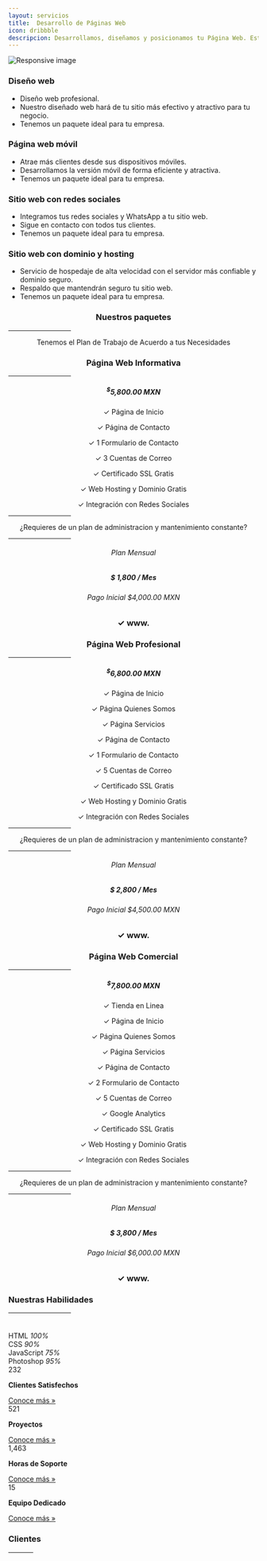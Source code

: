 ```yaml
---
layout: servicios
title:  Desarrollo de Páginas Web 
icon: dribbble
descripcion: Desarrollamos, diseñamos y posicionamos tu Página Web. Estructuramos tu sitio perfecto
---
```

<img src="/assets/img/Flayers/web-development-banner.jpg" class="img-fluid" alt="Responsive image">
<section id="pricing" class="section-bg">
  <div class="container">
    <div class="row">
      <div class="col-lg-6 pt-4 pt-lg-0 content">
        <h3>Diseño web</h3>
        <p class="font-italic">  
        </p>
        <ul>
          <li><i class="icofont-check-circled"></i> Diseño web profesional.</li>
          <li><i class="icofont-check-circled"></i> Nuestro diseñado web hará de tu sitio más efectivo y atractivo para tu negocio.</li>
          <li><i class="icofont-check-circled"></i> Tenemos un paquete ideal para tu empresa.</li>
        </ul>
      </div>
      <div class="col-lg-6 pt-4 pt-lg-0 content">
        <h3>Página web móvil</h3>
        <p class="font-italic">  
        </p>
        <ul>
          <li><i class="icofont-check-circled"></i> Atrae más clientes desde sus dispositivos móviles.</li>
          <li><i class="icofont-check-circled"></i> Desarrollamos la versión móvil de forma eficiente y atractiva.</li>
          <li><i class="icofont-check-circled"></i> Tenemos un paquete ideal para tu empresa.</li>
        </ul>
      </div>
      <div class="col-lg-6 pt-4 pt-lg-0 content">
        <h3>Sitio web con redes sociales</h3>
        <p class="font-italic">  
        </p>
        <ul>
          <li><i class="icofont-check-circled"></i> Integramos tus redes sociales y WhatsApp a tu sitio web.</li>
          <li><i class="icofont-check-circled"></i> Sigue en contacto con todos tus clientes.</li>
          <li><i class="icofont-check-circled"></i> Tenemos un paquete ideal para tu empresa.</li>
        </ul>
      </div>
      <div class="col-lg-6 pt-4 pt-lg-0 content">
        <h3>Sitio web con dominio y hosting</h3>
        <p class="font-italic">  
        </p>
        <ul>
          <li><i class="icofont-check-circled"></i> Servicio de hospedaje de alta velocidad con el servidor más confiable y dominio seguro.</li>
          <li><i class="icofont-check-circled"></i> Respaldo que mantendrán seguro tu sitio web.</li>
          <li><i class="icofont-check-circled"></i> Tenemos un paquete ideal para tu empresa.</li>
        </ul>
      </div>
    </div>
    
  </div>

<div class="container">

  <div class="section-header">
      <h3 style="text-align:center;">Nuestros paquetes</h3>
        <hr width="25%" color="#6699FF" size="4">
      <p style="text-align:center;" class="section-description">Tenemos el Plan de Trabajo de Acuerdo a tus Necesidades </p>
  </div>
</div>
<div class="container">
  <div class="row">
    <div class="col-lg-4">
        <div class="box featured wow fadeInUp">
            <h3 style="text-align:center;">Página Web Informativa</h3>
            <hr width="25%" color="#6699FF" size="4">
            <h5 style="text-align:center;"><sup>$</sup>5,800.00 MXN</h5>
            <p style="text-align:center;"><span>&#10003;</span> Página de Inicio</p>
            <p style="text-align:center;"><span>&#10003;</span> Página de Contacto</p>
            <p style="text-align:center;"><span>&#10003;</span> 1 Formulario de Contacto</p>            
            <p style="text-align:center;"><span>&#10003;</span> 3 Cuentas de Correo</p>
            <p style="text-align:center;"><span>&#10003;</span> Certificado SSL Gratis</p>
            <p style="text-align:center;"><span>&#10003;</span> Web Hosting y Dominio Gratis</p>
            <p style="text-align:center;"><span>&#10003;</span> Integración con Redes Sociales</p>
            <hr width="25%" color="#6699FF" size="4">
            <p style="text-align:center;"><span>¿Requieres de un plan de administracion y mantenimiento constante?</span></p>
            <hr width="25%" color="#6699FF" size="4">
            <h6 style="text-align:center;">Plan Mensual</h6>
            <h5 style="text-align:center;">$ 1,800 / Mes</h5>
            <h6 style="text-align:center;">Pago Inicial $4,000.00 MXN</h6>
            <h3 style="text-align:center;"><span>&#10003;</span> www.</h3>
        </div>
    </div>  
    <div class="col-lg-4">
        <div class="box featured wow fadeInUp">
            <h3 style="text-align:center;">Página Web Profesional</h3>
            <hr width="25%" color="#6699FF" size="4">
            <h5 style="text-align:center;"><sup>$</sup>6,800.00 MXN</h5>
            <p style="text-align:center;"><span>&#10003;</span> Página de Inicio</p>
            <p style="text-align:center;"><span>&#10003;</span> Página Quienes Somos</p>
            <p style="text-align:center;"><span>&#10003;</span> Página Servicios</p>
            <p style="text-align:center;"><span>&#10003;</span> Página de Contacto</p>
            <p style="text-align:center;"><span>&#10003;</span> 1 Formulario de Contacto</p>            
            <p style="text-align:center;"><span>&#10003;</span> 5 Cuentas de Correo</p>
            <p style="text-align:center;"><span>&#10003;</span> Certificado SSL Gratis</p>
            <p style="text-align:center;"><span>&#10003;</span> Web Hosting y Dominio Gratis</p>
            <p style="text-align:center;"><span>&#10003;</span> Integración con Redes Sociales</p>
            <hr width="25%" color="#6699FF" size="4">
            <p style="text-align:center;"><span>¿Requieres de un plan de administracion y mantenimiento constante?</span></p>
            <hr width="25%" color="#6699FF" size="4">
            <h6 style="text-align:center;">Plan Mensual</h6>
            <h5 style="text-align:center;">$ 2,800 / Mes</h5>
            <h6 style="text-align:center;">Pago Inicial $4,500.00 MXN</h6>
            <h3 style="text-align:center;"><span>&#10003;</span> www.</h3>      
        </div>
    </div>    
    <div class="col-lg-4">
        <div class="box featured wow fadeInUp">
            <h3 style="text-align:center;">Página Web Comercial</h3>
            <hr width="25%" color="#6699FF" size="4">
            <h5 style="text-align:center;"><sup>$</sup>7,800.00 MXN</h5>
            <p style="text-align:center;"><span>&#10003;</span> Tienda en Linea</p>
            <p style="text-align:center;"><span>&#10003;</span> Página de Inicio</p>
            <p style="text-align:center;"><span>&#10003;</span> Página Quienes Somos</p>
            <p style="text-align:center;"><span>&#10003;</span> Página Servicios</p>
            <p style="text-align:center;"><span>&#10003;</span> Página de Contacto</p>            
            <p style="text-align:center;"><span>&#10003;</span> 2 Formulario de Contacto</p>            
            <p style="text-align:center;"><span>&#10003;</span> 5 Cuentas de Correo</p>
            <p style="text-align:center;"><span>&#10003;</span> Google Analytics</p>
            <p style="text-align:center;"><span>&#10003;</span> Certificado SSL Gratis</p>
            <p style="text-align:center;"><span>&#10003;</span> Web Hosting y Dominio Gratis</p>
            <p style="text-align:center;"><span>&#10003;</span> Integración con Redes Sociales</p>
            <hr width="25%" color="#6699FF" size="4">
            <p style="text-align:center;"><span>¿Requieres de un plan de administracion y mantenimiento constante?</span></p>
            <hr width="25%" color="#6699FF" size="4">
            <h6 style="text-align:center;">Plan Mensual</h6>
            <h5 style="text-align:center;">$ 3,800 / Mes</h5>
            <h6 style="text-align:center;">Pago Inicial $6,000.00 MXN</h6>
            <h3 style="text-align:center;"><span>&#10003;</span> www.</h3>
        </div>
    </div>
  </div>  
</div>


<!-- ======= Our Skills Section ======= -->
<section id="skills" class="skills">
    <div class="container">
        <div class="section-title">
            <h3>Nuestras Habilidades</h3>
             <hr width="25%" color="#6699FF" size="4">
            <p></p>
        </div>
        <div class="row">
            <div class="col-lg-6">
                <img src="/assets/img/Flayers/Desarrolladorweb.jpg" class="img-fluid" alt="">
            </div>
            <div class="col-lg-6 pt-4 pt-lg-0 content">
                <h3></h3>
                <p class="font-italic">                    
                </p>
                <div class="skills-content">
                    <div class="progress">
                        <span class="skill">HTML <i class="val">100%</i></span>
                        <div class="progress-bar-wrap">
                            <div class="progress-bar" role="progressbar" aria-valuenow="100" aria-valuemin="0"
                                aria-valuemax="100">
                            </div>
                        </div>
                    </div>
                    <div class="progress">
                        <span class="skill">CSS <i class="val">90%</i></span>
                        <div class="progress-bar-wrap">
                            <div class="progress-bar" role="progressbar" aria-valuenow="90" aria-valuemin="0"
                                aria-valuemax="100">
                            </div>
                        </div>
                    </div>
                    <div class="progress">
                        <span class="skill">JavaScript <i class="val">75%</i></span>
                        <div class="progress-bar-wrap">
                            <div class="progress-bar" role="progressbar" aria-valuenow="75" aria-valuemin="0"
                                aria-valuemax="100">
                            </div>
                        </div>
                    </div>
                    <div class="progress">
                        <span class="skill">Photoshop <i class="val">95%</i></span>
                        <div class="progress-bar-wrap">
                            <div class="progress-bar" role="progressbar" aria-valuenow="55" aria-valuemin="0"
                                aria-valuemax="100">
                            </div>
                        </div>
                    </div>
                </div>
            </div>
        </div>
    </div>
</section><!-- End Our Skills Section -->

<!-- ======= Counts Section ======= -->
<section id="counts" class="counts">
  <div class="container">
    <div class="row no-gutters">
      <div class="col-lg-3 col-md-6 d-md-flex align-items-md-stretch">
        <div class="count-box">
          <i class="icofont-simple-smile"></i>
          <span data-toggle="counter-up">232</span>
          <p><strong>Clientes Satisfechos</strong> </p>
          <a href="https://rosaritocentro.com/contact.html">Conoce más &raquo;</a>
        </div>
      </div>
      <div class="col-lg-3 col-md-6 d-md-flex align-items-md-stretch">
        <div class="count-box">
          <i class="icofont-document-folder"></i>
          <span data-toggle="counter-up">521</span>
          <p><strong>Proyectos</strong> </p>
          <a href="https://rosaritocentro.com/contact.html">Conoce más &raquo;</a>
        </div>
      </div>
      <div class="col-lg-3 col-md-6 d-md-flex align-items-md-stretch">
        <div class="count-box">
          <i class="icofont-live-support"></i>
          <span data-toggle="counter-up">1,463</span>
          <p><strong>Horas de Soporte</strong> </p>
          <a href="https://rosaritocentro.com/contact.html">Conoce más &raquo;</a>
        </div>
      </div>
      <div class="col-lg-3 col-md-6 d-md-flex align-items-md-stretch">
        <div class="count-box">
          <i class="icofont-users-alt-5"></i>
          <span data-toggle="counter-up">15</span>
          <p><strong>Equipo Dedicado</strong> </p>
          <a href="https://rosaritocentro.com/contact.html">Conoce más &raquo;</a>
        </div>
      </div>
    </div>

  </div>
</section><!-- End Counts Section -->

<!-- ======= Clients Section ======= -->
<section id="clients" class="clients">
    <div class="container">
        <div class="section-title">
            <h3>Clientes</h3>
            <hr width="10%" color="#6699FF" size="4">
            <p></p>
        </div>
        <div class="owl-carousel clients-carousel">
            <img loading="lazy" src="/assets/img/clients/delis.jpeg" alt="">
            <img loading="lazy" src="/assets/img/clients/acua.png" alt="">
            <img loading="lazy" src="/assets/img/clients/cleanenergy.png" alt="">
            <img loading="lazy" src="/assets/img/clients/tvprivado.png" alt="">
            <img loading="lazy" src="/assets/img/clients/sunset.jpeg" alt="">     
            <img loading="lazy" src="/assets/img/clients/redi.jpeg" alt="">
            <img loading="lazy" src="/assets/img/clients/querencia.jpg" alt="">
            <img loading="lazy" src="/assets/img/clients/esperanza.jpg" alt="">
            <img loading="lazy" src="/assets/img/clients/taller.jpg" alt="">                                                       
            <img loading="lazy" src="/assets/img/clients/client-1.png" alt="">
            <img loading="lazy" src="/assets/img/clients/client-2.png" alt="">
            <img loading="lazy" src="/assets/img/clients/client-3.png" alt="">
            <img loading="lazy" src="/assets/img/clients/client-4.png" alt="">
            <img loading="lazy" src="/assets/img/clients/client-5.png" alt="">
            <img loading="lazy" src="/assets/img/clients/client-6.png" alt="">
            <img loading="lazy" src="/assets/img/clients/client-7.png" alt="">
            <img loading="lazy" src="/rassets/img/clients/client-8.png" alt="">
        </div>
    </div>
</section><!-- End Clients Section -->


